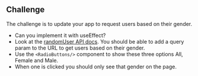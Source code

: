 ## Challenge

The challenge is to update your app to request users based on their gender.

- Can you implement it with useEffect?
- Look at the [randomUser API docs](https://randomuser.me/documentation). You should be able to add a query param to the URL to get users based on their gender.
- Use the `<RadioButtons/>` component to show these three options All, Female and Male. 
- When one is clicked you should only see that gender on the page.